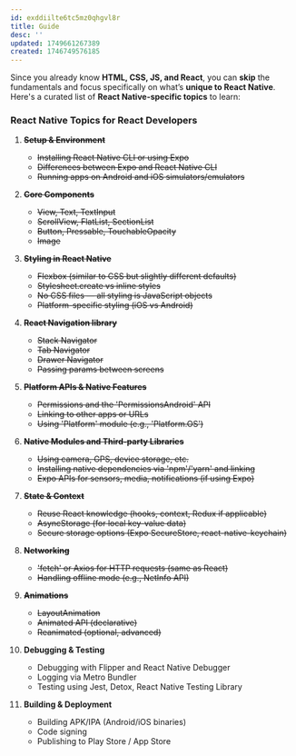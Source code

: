 ```yaml
---
id: exddiilte6tc5mz0qhgvl8r
title: Guide
desc: ''
updated: 1749661267389
created: 1746749576185
---
```


Since you already know **HTML, CSS, JS, and React**, you can **skip** the fundamentals and focus specifically on what’s **unique to React Native**. Here's a curated list of **React Native-specific topics** to learn:

### React Native Topics for React Developers

1. ~~**Setup & Environment**~~
    - ~~Installing React Native CLI or using Expo~~
    - ~~Differences between Expo and React Native CLI~~
    - ~~Running apps on Android and iOS simulators/emulators~~

1.  ~~**Core Components**~~
    - ~~View, Text, TextInput~~
    - ~~ScrollView, FlatList, SectionList~~
    - ~~Button, Pressable, TouchableOpacity~~
    - ~~Image~~

1. ~~**Styling in React Native**~~
    - ~~Flexbox (similar to CSS but slightly different defaults)~~
    - ~~Stylesheet.create vs inline styles~~
    - ~~No CSS files — all styling is JavaScript objects~~
    - ~~Platform-specific styling (iOS vs Android)~~

1. ~~**React Navigation library**~~
    - ~~Stack Navigator~~
    - ~~Tab Navigator~~
    - ~~Drawer Navigator~~
    - ~~Passing params between screens~~

1. ~~**Platform APIs & Native Features**~~
    - ~~Permissions and the 'PermissionsAndroid' API~~
    - ~~Linking to other apps or URLs~~
    - ~~Using 'Platform' module (e.g., 'Platform.OS')~~

1. ~~**Native Modules and Third-party Libraries**~~
    - ~~Using camera, GPS, device storage, etc.~~
    - ~~Installing native dependencies via 'npm'/'yarn' and linking~~
    - ~~Expo APIs for sensors, media, notifications (if using Expo)~~

1. ~~**State & Context**~~
    - ~~Reuse React knowledge (hooks, context, Redux if applicable)~~
    - ~~AsyncStorage (for local key-value data)~~
    - ~~Secure storage options (Expo SecureStore, react-native-keychain)~~

1. ~~**Networking**~~
    - ~~'fetch' or Axios for HTTP requests (same as React)~~
    - ~~Handling offline mode (e.g., NetInfo API)~~

1. ~~**Animations**~~
    - ~~LayoutAnimation~~
    - ~~Animated API (declarative)~~
    - ~~Reanimated (optional, advanced)~~

1. **Debugging & Testing**
    - Debugging with Flipper and React Native Debugger
    - Logging via Metro Bundler
    - Testing using Jest, Detox, React Native Testing Library

1. **Building & Deployment**
    - Building APK/IPA (Android/iOS binaries)
    - Code signing
    - Publishing to Play Store / App Store